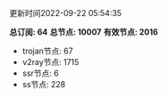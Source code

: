 更新时间2022-09-22 05:54:35

**总订阅: 64**
**总节点: 10007**
**有效节点: 2016**
- trojan节点: 67
- v2ray节点: 1715
- ssr节点: 6
- ss节点: 228
